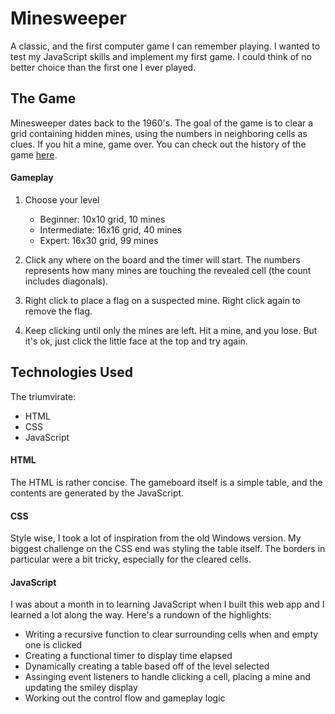 # Minesweeper

A classic, and the first computer game I can remember playing. I wanted to test my JavaScript skills and implement my first game. I could think of no better choice than the first one I ever played.

## The Game

Minesweeper dates back to the 1960's. The goal of the game is to clear a grid containing hidden mines, using the numbers in neighboring cells as clues. If you hit a mine, game over. You can check out the history of the game [here](https://en.wikipedia.org/wiki/Minesweeper_(video_game)).

#### Gameplay
1. Choose your level
   - Beginner: 10x10 grid, 10 mines
   - Intermediate: 16x16 grid, 40 mines
   - Expert: 16x30 grid, 99 mines
   
2. Click any where on the board and the timer will start. The numbers represents how many mines are touching the revealed cell (the count includes diagonals).

3. Right click to place a flag on a suspected mine. Right click again to remove the flag.

4. Keep clicking until only the mines are left. Hit a mine, and you lose. But it's ok, just click the little face at the top and try again.

## Technologies Used
The triumvirate:
- HTML
- CSS
- JavaScript

#### HTML
The HTML is rather concise. The gameboard itself is a simple table, and the contents are generated by the JavaScript.

#### CSS
Style wise, I took a lot of inspiration from the old Windows version. My biggest challenge on the CSS end was styling the table itself. The borders in particular were a bit tricky, especially for the cleared cells.

#### JavaScript
I was about a month in to learning JavaScript when I built this web app and I learned a lot along the way. Here's a rundown of the highlights:
- Writing a recursive function to clear surrounding cells when and empty one is clicked
- Creating a functional timer to display time elapsed
- Dynamically creating a table based off of the level selected
- Assinging event listeners to handle clicking a cell, placing a mine and updating the smiley display
- Working out the control flow and gameplay logic
